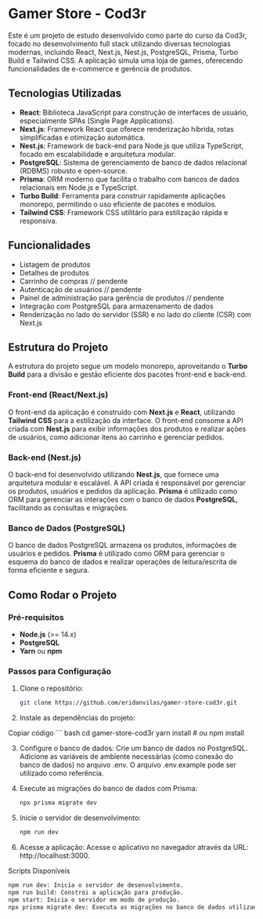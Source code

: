 # Gamer Store - Cod3r

Este é um projeto de estudo desenvolvido como parte do curso da Cod3r, focado no desenvolvimento full stack utilizando diversas tecnologias modernas, incluindo React, Next.js, Nest.js, PostgreSQL, Prisma, Turbo Build e Tailwind CSS. A aplicação simula uma loja de games, oferecendo funcionalidades de e-commerce e gerência de produtos.

## Tecnologias Utilizadas

- **React**: Biblioteca JavaScript para construção de interfaces de usuário, especialmente SPAs (Single Page Applications).
- **Next.js**: Framework React que oferece renderização híbrida, rotas simplificadas e otimização automática.
- **Nest.js**: Framework de back-end para Node.js que utiliza TypeScript, focado em escalabilidade e arquitetura modular.
- **PostgreSQL**: Sistema de gerenciamento de banco de dados relacional (RDBMS) robusto e open-source.
- **Prisma**: ORM moderno que facilita o trabalho com bancos de dados relacionais em Node.js e TypeScript.
- **Turbo Build**: Ferramenta para construir rapidamente aplicações monorepo, permitindo o uso eficiente de pacotes e módulos.
- **Tailwind CSS**: Framework CSS utilitário para estilização rápida e responsiva.

## Funcionalidades

- Listagem de produtos 
- Detalhes de produtos
- Carrinho de compras // pendente
- Autenticação de usuários // pendente
- Painel de administração para gerência de produtos // pendente
- Integração com PostgreSQL para armazenamento de dados
- Renderização no lado do servidor (SSR) e no lado do cliente (CSR) com Next.js

## Estrutura do Projeto

A estrutura do projeto segue um modelo monorepo, aproveitando o **Turbo Build** para a divisão e gestão eficiente dos pacotes front-end e back-end.

### Front-end (React/Next.js)

O front-end da aplicação é construído com **Next.js** e **React**, utilizando **Tailwind CSS** para a estilização da interface. O front-end consome a API criada com **Nest.js** para exibir informações dos produtos e realizar ações de usuários, como adicionar itens ao carrinho e gerenciar pedidos.

### Back-end (Nest.js)

O back-end foi desenvolvido utilizando **Nest.js**, que fornece uma arquitetura modular e escalável. A API criada é responsável por gerenciar os produtos, usuários e pedidos da aplicação. **Prisma** é utilizado como ORM para gerenciar as interações com o banco de dados **PostgreSQL**, facilitando as consultas e migrações.

### Banco de Dados (PostgreSQL)

O banco de dados PostgreSQL armazena os produtos, informações de usuários e pedidos. **Prisma** é utilizado como ORM para gerenciar o esquema do banco de dados e realizar operações de leitura/escrita de forma eficiente e segura.

## Como Rodar o Projeto

### Pré-requisitos

- **Node.js** (>= 14.x)
- **PostgreSQL**
- **Yarn** ou **npm**

### Passos para Configuração

1. Clone o repositório:
   ```bash
   git clone https://github.com/eridanvilas/gamer-store-cod3r.git
   
2. Instale as dependências do projeto:
    
  Copiar código
    ``` bash
      cd gamer-store-cod3r
      yarn install
      # ou
      npm install

3. Configure o banco de dados:
Crie um banco de dados no PostgreSQL.
Adicione as variáveis de ambiente necessárias (como conexão do banco de dados) no arquivo .env. O arquivo .env.example pode ser utilizado como referência.

4. Execute as migrações do banco de dados com Prisma:
    ``` bash
   npx prisma migrate dev
5. Inicie o servidor de desenvolvimento:
   ``` bash
   npm run dev
6. Acesse a aplicação:
  Acesse o aplicativo no navegador através da URL: http://localhost:3000.


Scripts Disponíveis
   ``` bash
  npm run dev: Inicia o servidor de desenvolvimento.
  npm run build: Constrói a aplicação para produção.
  npm start: Inicia o servidor em modo de produção.
  npx prisma migrate dev: Executa as migrações no banco de dados utilizando Prisma.
